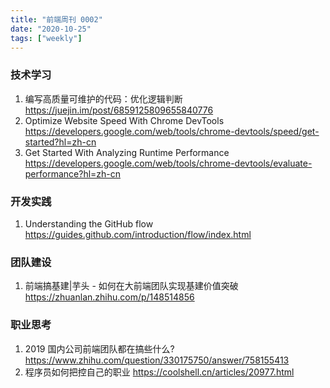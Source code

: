 ```yaml
---
title: "前端周刊 0002"
date: "2020-10-25"
tags: ["weekly"]
---
```


### 技术学习
1. 编写高质量可维护的代码：优化逻辑判断 https://juejin.im/post/6859125809655840776
2. Optimize Website Speed With Chrome DevTools https://developers.google.com/web/tools/chrome-devtools/speed/get-started?hl=zh-cn
3. Get Started With Analyzing Runtime Performance https://developers.google.com/web/tools/chrome-devtools/evaluate-performance?hl=zh-cn


### 开发实践
1. Understanding the GitHub flow https://guides.github.com/introduction/flow/index.html

### 团队建设
1. 前端搞基建|芋头 - 如何在大前端团队实现基建价值突破 https://zhuanlan.zhihu.com/p/148514856

### 职业思考
1. 2019 国内公司前端团队都在搞些什么? https://www.zhihu.com/question/330175750/answer/758155413
2. 程序员如何把控自己的职业 https://coolshell.cn/articles/20977.html

